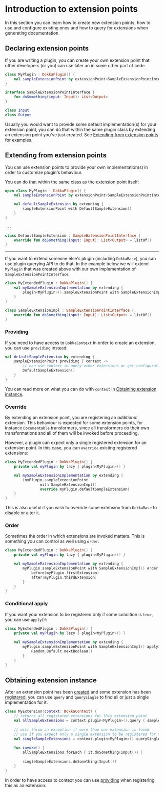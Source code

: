 # Introduction to extension points

In this section you can learn how to create new extension points, how to use and configure existing ones and
how to query for extensions when generating documentation.

## Declaring extension points

If you are writing a plugin, you can create your own extension point that other developers (or you) can use later on
in some other part of code.

```kotlin
class MyPlugin : DokkaPlugin() {
    val sampleExtensionPoint by extensionPoint<SampleExtensionPointInterface>()
}

interface SampleExtensionPointInterface {
    fun doSomething(input: Input): List<Output>
}

class Input
class Output
```

Usually you would want to provide some default implementation(s) for your extension point, you can do that
within the same plugin class by extending an extension point you've just created.
See [Extending from extension points](#extending-from-extension-points) for examples.

## Extending from extension points

You can use extension points to provide your own implementation(s) in order to customize plugin's behaviour.

You can do that within the same class as the extension point itself:

```kotlin
open class MyPlugin : DokkaPlugin() {
    val sampleExtensionPoint by extensionPoint<SampleExtensionPointInterface>()

    val defaultSampleExtension by extending {
        sampleExtensionPoint with DefaultSampleExtension()
    }
}

...

class DefaultSampleExtension : SampleExtensionPointInterface {
    override fun doSomething(input: Input): List<Output> = listOf()
}
```

___

If you want to extend someone else's plugin (including `DokkaBase`), you can use plugin querying API to do that.
In the example below we will extend `MyPlugin` that was created above with our own implementation of
`SampleExtensionPointInterface`.

```kotlin
class MyExtendedPlugin : DokkaPlugin() {
    val mySampleExtensionImplementation by extending {
        plugin<MyPlugin>().sampleExtensionPoint with SampleExtensionImpl()
    }
}

class SampleExtensionImpl : SampleExtensionPointInterface {
    override fun doSomething(input: Input): List<Output> = listOf()
}

```

### Providing

If you need to have access to `DokkaContext` in order to create an extension, you can use `providing` instead. 

```kotlin
val defaultSampleExtension by extending {
    sampleExtensionPoint providing { context ->
        // can use context to query other extensions or get configuration 
        DefaultSampleExtension() 
    }
}
```

You can read more on what you can do with `context` in [Obtaining extension instance](#obtaining-extension-instance).

### Override

By extending an extension point, you are registering an _additional_ extension. This behaviour is expected for some
extension points, for instance `Documentable` transformers, since all transformers do their own transformations and all
of them will be invoked before proceeding.

However, a plugin can expect only a single registered extension for an extension point. In this case, you can `override`
existing registered extensions:

```kotlin
class MyExtendedPlugin : DokkaPlugin() {
    private val myPlugin by lazy { plugin<MyPlugin>() }

    val mySampleExtensionImplementation by extending {
        (myPlugin.sampleExtensionPoint
                with SampleExtensionImpl()
                override myPlugin.defaultSampleExtension)
    }
}
```

This is also useful if you wish to override some extension from `DokkaBase` to disable or alter it.

### Order

Sometimes the order in which extensions are invoked matters. This is something you can control as well using `order`:

```kotlin
class MyExtendedPlugin : DokkaPlugin() {
    private val myPlugin by lazy { plugin<MyPlugin>() }

    val mySampleExtensionImplementation by extending {
        myPlugin.sampleExtensionPoint with SampleExtensionImpl() order {
            before(myPlugin.firstExtension)
            after(myPlugin.thirdExtension)
        }
    }
}
```

### Conditional apply

If you want your extension to be registered only if some condition is `true`, you can use `applyIf`:

```kotlin
class MyExtendedPlugin : DokkaPlugin() {
    private val myPlugin by lazy { plugin<MyPlugin>() }
    
    val mySampleExtensionImplementation by extending {
        myPlugin.sampleExtensionPoint with SampleExtensionImpl() applyIf {
            Random.Default.nextBoolean()
        }
    }
}
```

## Obtaining extension instance

After an extension point has been [created](#declaring-extension-points) and some extension has been
[registered](#extending-from-extension-points), you can use `query` and `querySingle` to find all or just a single
implementation for it.

```kotlin
class MyExtension(context: DokkaContext) {
    // returns all registered extensions for this extension point
    val allSampleExtensions = context.plugin<MyPlugin>().query { sampleExtensionPoint }
    
    // will throw an exception if more than one extension is found
    // use if you expect only a single extension to be registered for this extension point
    val singleSampleExtensions = context.plugin<MyPlugin>().querySingle { sampleExtensionPoint }
    
    fun invoke() {
        allSampleExtensions.forEach { it.doSomething(Input()) }
        
        singleSampleExtensions.doSomething(Input())
    }
}
```

In order to have access to context you can use [providing](#providing) when registering this as an extension.
